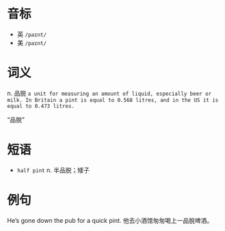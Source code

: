 # 音标

- 英 `/paɪnt/`
- 美 `/paɪnt/`

# 词义

n. 品脱
`a unit for measuring an amount of liquid, especially beer or milk. In Britain a pint is equal to 0.568 litres, and in the US it is equal to 0.473 litres.`



“品脱”

# 短语

- `half pint` n. 半品脱；矮子

# 例句

He’s gone down the pub for a quick pint.
他去小酒馆匆匆喝上一品脱啤酒。


